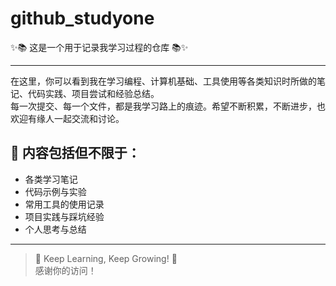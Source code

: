 # github_studyone

✨📚 这是一个用于记录我学习过程的仓库 📚✨

---

在这里，你可以看到我在学习编程、计算机基础、工具使用等各类知识时所做的笔记、代码实践、项目尝试和经验总结。  
每一次提交、每一个文件，都是我学习路上的痕迹。希望不断积累，不断进步，也欢迎有缘人一起交流和讨论。

## 📝 内容包括但不限于：

- 各类学习笔记
- 代码示例与实验
- 常用工具的使用记录
- 项目实践与踩坑经验
- 个人思考与总结

---

> 🚀 Keep Learning, Keep Growing! 🚀  
> 感谢你的访问！

